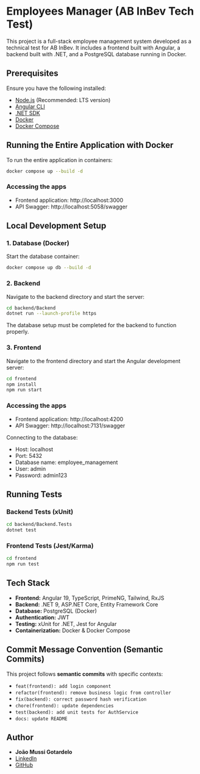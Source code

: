 # Employees Manager (AB InBev Tech Test)

This project is a full-stack employee management system developed as a technical test for AB InBev. It includes a frontend built with Angular, a backend built with .NET, and a PostgreSQL database running in Docker.

## Prerequisites

Ensure you have the following installed:

-   [Node.js](https://nodejs.org/) (Recommended: LTS version)
-   [Angular CLI](https://angular.io/cli)
-   [.NET SDK](https://dotnet.microsoft.com/en-us/download)
-   [Docker](https://www.docker.com/)
-   [Docker Compose](https://docs.docker.com/compose/)

## Running the Entire Application with Docker

To run the entire application in containers:

```sh
docker compose up --build -d
```

### Accessing the apps

-   Frontend application: http://localhost:3000
-   API Swagger: http://localhost:5058/swagger

## Local Development Setup

### 1. Database (Docker)

Start the database container:

```sh
docker compose up db --build -d
```

### 2. Backend

Navigate to the backend directory and start the server:

```sh
cd backend/Backend
dotnet run --launch-profile https
```

The database setup must be completed for the backend to function properly.

### 3. Frontend

Navigate to the frontend directory and start the Angular development server:

```sh
cd frontend
npm install
npm run start
```

### Accessing the apps

-   Frontend application: http://localhost:4200
-   API Swagger: http://localhost:7131/swagger

Connecting to the database:

-   Host: localhost
-   Port: 5432
-   Database name: employee_management
-   User: admin
-   Password: admin123

## Running Tests

### Backend Tests (xUnit)

```sh
cd backend/Backend.Tests
dotnet test
```

### Frontend Tests (Jest/Karma)

```sh
cd frontend
npm run test
```

## Tech Stack

-   **Frontend:** Angular 19, TypeScript, PrimeNG, Tailwind, RxJS
-   **Backend:** .NET 9, ASP.NET Core, Entity Framework Core
-   **Database:** PostgreSQL (Docker)
-   **Authentication:** JWT
-   **Testing:** xUnit for .NET, Jest for Angular
-   **Containerization:** Docker & Docker Compose

## Commit Message Convention (Semantic Commits)

This project follows **semantic commits** with specific contexts:

-   `feat(frontend): add login component`
-   `refactor(frontend): remove business logic from controller`
-   `fix(backend): correct password hash verification`
-   `chore(frontend): update dependencies`
-   `test(backend): add unit tests for AuthService`
-   `docs: update README`

## Author

-   **João Mussi Gotardelo**
-   [LinkedIn](https://www.linkedin.com/in/joao-mussi-gotardelo/)
-   [GitHub](https://github.com/JoaoMussi)
